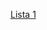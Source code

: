 [Lista 1](https://docs.google.com/document/d/152hF7dCHLDx5deeEniDABl4s-wIZEHaP3VGLYrRyZT4/edit?usp=sharing)
